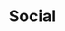 ---
title: "Social"
description: "Notes related to interactions between people or the state of society."
---